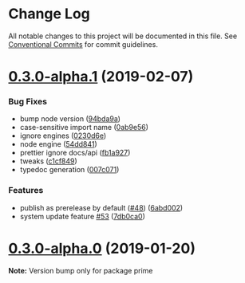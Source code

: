 # Change Log

All notable changes to this project will be documented in this file.
See [Conventional Commits](https://conventionalcommits.org) for commit guidelines.

# [0.3.0-alpha.1](https://github.com/birkir/prime/compare/v0.3.0-alpha.0...v0.3.0-alpha.1) (2019-02-07)

### Bug Fixes

- bump node version ([94bda9a](https://github.com/birkir/prime/commit/94bda9a))
- case-sensitive import name ([0ab9e56](https://github.com/birkir/prime/commit/0ab9e56))
- ignore engines ([0230d6e](https://github.com/birkir/prime/commit/0230d6e))
- node engine ([54dd841](https://github.com/birkir/prime/commit/54dd841))
- prettier ignore docs/api ([fb1a927](https://github.com/birkir/prime/commit/fb1a927))
- tweaks ([c1cf849](https://github.com/birkir/prime/commit/c1cf849))
- typedoc generation ([007c071](https://github.com/birkir/prime/commit/007c071))

### Features

- publish as prerelease by default ([#48](https://github.com/birkir/prime/issues/48)) ([6abd002](https://github.com/birkir/prime/commit/6abd002))
- system update feature [#53](https://github.com/birkir/prime/issues/53) ([7db0ca0](https://github.com/birkir/prime/commit/7db0ca0))

# [0.3.0-alpha.0](https://github.com/birkir/prime/compare/v0.2.21...v0.3.0-alpha.0) (2019-01-20)

**Note:** Version bump only for package prime
